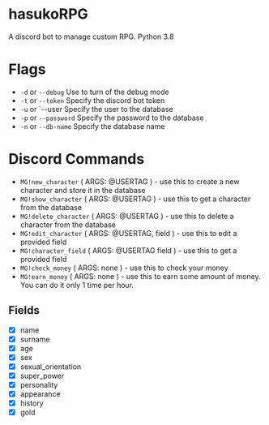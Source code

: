 # hasukoRPG
A discord bot to manage custom RPG. Python 3.8

# Flags
* `-d` or `--debug` Use to turn of the debug mode
* `-t` or `--token` Specify the discord bot token
* `-u` or `--user Specify the user to the database
* `-p` or `--password` Specify the password to the database
* `-n` or `--db-name` Specify the database name

# Discord Commands
* `MG!new_character` ( ARGS: @USERTAG ) - use this to create a new character and store it in the database
* `MG!show_character` ( ARGS: @USERTAG ) - use this to get a character from the database
* `MG!delete_character` ( ARGS: @USERTAG ) - use this to delete a character from the database
* `MG!edit_character` ( ARGS: @USERTAG, field ) - use this to edit a provided field 
* `MG!character_field` ( ARGS: @USERTAG field ) - use this to get a provided field 
* `MG!check_money` ( ARGS: none ) - use this to check your money
* `MG!earn_money` ( ARGS: none ) - use this to earn some amount of money. You can do it only 1 time per hour.

## Fields
- [x] name
- [x] surname
- [x] age
- [x] sex
- [x] sexual_orientation
- [x] super_power
- [x] personality
- [x] appearance
- [x] history
- [x] gold
